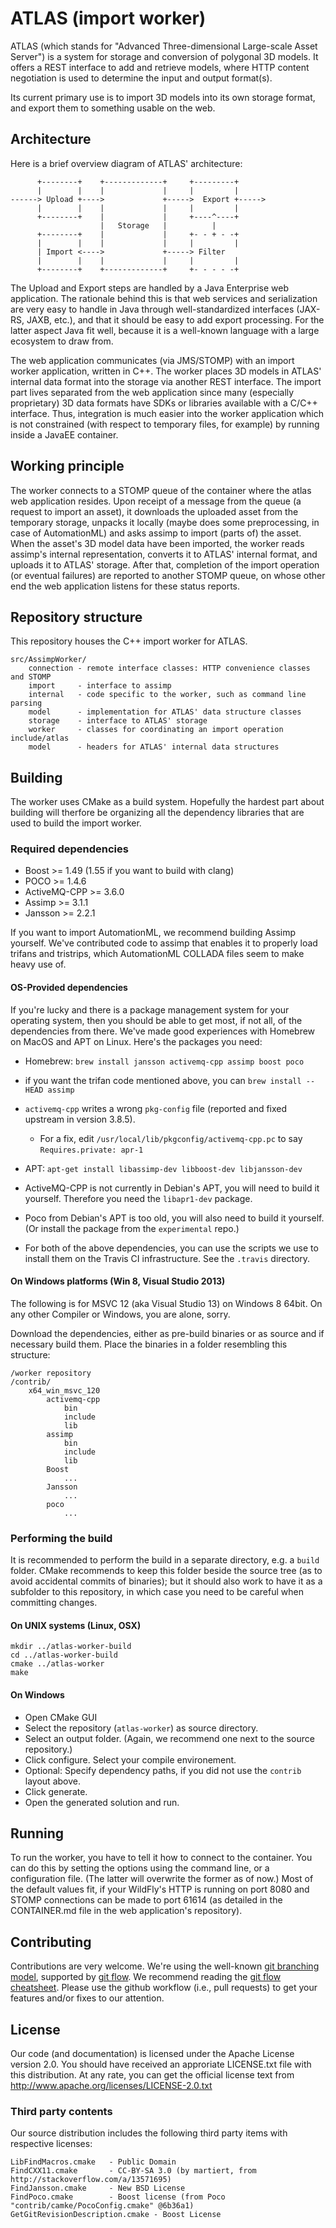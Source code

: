 ATLAS (import worker)
=====================

ATLAS (which stands for "Advanced Three-dimensional Large-scale Asset Server") is a system for
storage and conversion of polygonal 3D models. It offers a REST interface to add and retrieve
models, where HTTP content negotiation is used to determine the input and output format(s).

Its current primary use is to import 3D models into its own storage format, and export them
to something usable on the web.


Architecture
------------

Here is a brief overview diagram of ATLAS' architecture: 

          +--------+    +-------------+     +---------+
          |        |    |             |     |         |
    ------> Upload +---->             +----->  Export +----->
          |        |    |             |     |         |
          +--------+    |             |     +----^----+
                        |   Storage   |          |
          +--------+    |             |     +- - + - -+
          |        |    |             |     |         |
          | Import <---->             +-----> Filter
          |        |    |             |     |         |
          +--------+    +-------------+     +- - - - -+

The Upload and Export steps are handled by a Java Enterprise web application. The rationale behind
this is that web services and serialization are very easy to handle in Java through well-standardized
interfaces (JAX-RS, JAXB, etc.), and that it should be easy to add export processing. For the latter
aspect Java fit well, because it is a well-known language with a large ecosystem to draw from.

The web application communicates (via JMS/STOMP) with an import worker application, written in C++.
The worker places 3D models in ATLAS' internal data format into the storage via another REST interface. 
The import part lives separated from the web application since many (especially proprietary) 3D data
formats have SDKs or libraries available with a C/C++ interface. Thus, integration is much easier into
the worker application which is not constrained (with respect to temporary files, for example) 
by running inside a JavaEE container.


Working principle
-----------------

The worker connects to a STOMP queue of the container where the atlas web application resides.
Upon receipt of a message from the queue (a request to import an asset), it downloads the uploaded asset from the temporary storage, unpacks it locally (maybe does some preprocessing, in case of AutomationML) and asks assimp to import (parts of) the asset.
When the asset's 3D model data have been imported, the worker reads assimp's internal representation, converts it to ATLAS' internal format, and uploads it to ATLAS' storage.
After that, completion of the import operation (or eventual failures) are reported to another STOMP queue, on whose other end the web application listens for these status reports.


Repository structure
--------------------

This repository houses the C++ import worker for ATLAS.

    src/AssimpWorker/
        connection - remote interface classes: HTTP convenience classes and STOMP
        import     - interface to assimp
        internal   - code specific to the worker, such as command line parsing
        model      - implementation for ATLAS' data structure classes
        storage    - interface to ATLAS' storage
        worker     - classes for coordinating an import operation
    include/atlas
        model      - headers for ATLAS' internal data structures


Building
--------

The worker uses CMake as a build system. Hopefully the hardest part about building will therfore be organizing all the dependency libraries that are used to build the import worker.

### Required dependencies

* Boost >= 1.49 (1.55 if you want to build with clang)
* POCO  >= 1.4.6
* ActiveMQ-CPP >= 3.6.0
* Assimp >= 3.1.1
* Jansson >= 2.2.1

If you want to import AutomationML, we recommend building Assimp yourself. We've contributed code to assimp that enables it to properly load trifans and tristrips, which AutomationML COLLADA files seem to make heavy use of.

#### OS-Provided dependencies

If you're lucky and there is a package management system for your operating system, then you should be able to get most, if not all, of the dependencies from there. We've made good experiences with Homebrew on MacOS and APT on Linux. Here's the packages you need:

* Homebrew: `brew install jansson activemq-cpp assimp boost poco`
 * if you want the trifan code mentioned above, you can `brew install --HEAD assimp`
 * `activemq-cpp` writes a wrong `pkg-config` file (reported and fixed upstream in version 3.8.5).
    * For a fix, edit `/usr/local/lib/pkgconfig/activemq-cpp.pc` to say `Requires.private: apr-1`

* APT: `apt-get install libassimp-dev libboost-dev libjansson-dev`
 * ActiveMQ-CPP is not currently in Debian's APT, you will need to build it yourself. Therefore you need the `libapr1-dev` package.
 * Poco from Debian's APT is too old, you will also need to build it yourself. (Or install the package from the `experimental` repo.)
 * For both of the above dependencies, you can use the scripts we use to install them on the Travis CI infrastructure. See the `.travis` directory.

#### On Windows platforms (Win 8, Visual Studio 2013)

The following is for MSVC 12 (aka Visual Studio 13) on Windows 8 64bit. On any other Compiler or Windows, you are alone, sorry.

Download the dependencies, either as pre-build binaries or as source and if necessary build them.
Place the binaries in a folder resembling this structure:

	/worker repository
	/contrib/
		x64_win_msvc_120
			activemq-cpp
				bin
				include
				lib
			assimp
				bin
				include
				lib
			Boost
				...
			Jansson
				...
			poco
				...

### Performing the build

It is recommended to perform the build in a separate directory, e.g. a `build` folder.
CMake recommends to keep this folder beside the source tree (as to avoid accidental commits of binaries); but it should also work to have it as a subfolder to this repository, in which case you need to be careful when committing changes.

#### On UNIX systems (Linux, OSX)

    mkdir ../atlas-worker-build
    cd ../atlas-worker-build
    cmake ../atlas-worker
    make

#### On Windows

* Open CMake GUI
* Select the repository (`atlas-worker`) as source directory.
* Select an output folder. (Again, we recommend one next to the source repository.)
* Click configure. Select your compile environement.
* Optional: Specify dependency paths, if you did not use the `contrib` layout above.
* Click generate.
* Open the generated solution and run.


Running
-------

To run the worker, you have to tell it how to connect to the container. You can do this by setting the options using the command line, or a configuration file. (The latter will overwrite the former as of now.)
Most of the default values fit, if your WildFly's HTTP is running on port 8080 and STOMP connections can be made to port 61614 (as detailed in the CONTAINER.md file in the web application's repository).


Contributing
------------

Contributions are very welcome. We're using the well-known [git branching model](http://nvie.com/posts/a-successful-git-branching-model/), supported by [git flow](https://github.com/nvie/gitflow). We recommend reading the [git flow cheatsheet](http://danielkummer.github.io/git-flow-cheatsheet/).
Please use the github workflow (i.e., pull requests) to get your features and/or fixes to our attention.


License
-------

Our code (and documentation) is licensed under the Apache License version 2.0. You should have received an approriate LICENSE.txt file with this distribution. At any rate, you can get the official license text from http://www.apache.org/licenses/LICENSE-2.0.txt

### Third party contents ###

Our source distribution includes the following third party items with respective licenses:

    LibFindMacros.cmake   - Public Domain
    FindCXX11.cmake       - CC-BY-SA 3.0 (by martiert, from http://stackoverflow.com/a/13571695)
    FindJansson.cmake     - New BSD License
    FindPoco.cmake        - Boost license (from Poco "contrib/camke/PocoConfig.cmake" @6b36a1)
    GetGitRevisionDescription.cmake - Boost License


